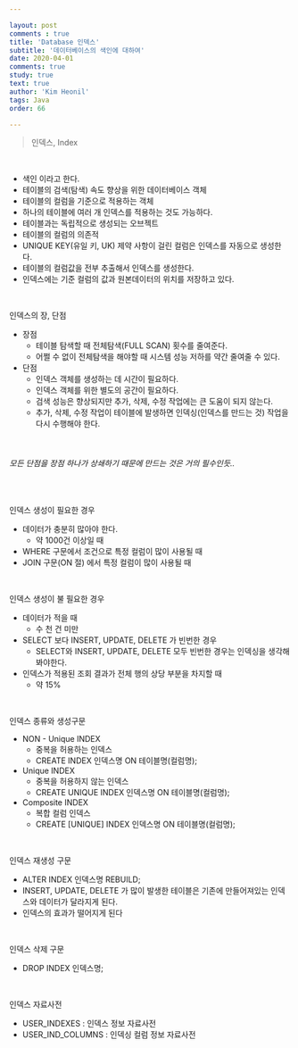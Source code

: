 ```yaml
---

layout: post
comments : true
title: 'Database 인덱스'
subtitle: '데이터베이스의 색인에 대하여'
date: 2020-04-01
comments: true
study: true
text: true
author: 'Kim Heonil'
tags: Java
order: 66

---
```


> 인덱스, Index

<br>

- 색인 이라고 한다.
- 테이블의 검색(탐색) 속도 향상을 위한 데이터베이스 객체
- 테이블의 컬럼을 기준으로 적용하는 객체
- 하나의 테이블에 여러 개 인덱스를 적용하는 것도 가능하다.
- 테이블과는 독립적으로 생성되는 오브젝트
- 테이블의 컬럼의 의존적
- UNIQUE KEY(유일 키, UK) 제약 사항이 걸린 컬럼은 인덱스를 자동으로 생성한다.
- 테이블의 컬럼값을 전부 추출해서 인덱스를 생성한다.
- 인덱스에는 기준 컬럼의 값과 원본데이터의 위치를 저장하고 있다.

<br>

인덱스의 장, 단점

- 장점
  - 테이블 탐색할 때 전체탐색(FULL SCAN) 횟수를 줄여준다.
  - 어쩔 수 없이 전체탐색을 해야할 때 시스템 성능 저하를 약간 줄여줄 수 있다.
- 단점
  - 인덱스 객체를 생성하는 데 시간이 필요하다.
  - 인덱스 객체를 위한 별도의 공간이 필요하다.
  - 검색 성능은 향상되지만 추가, 삭제, 수정 작업에는 큰 도움이 되지 않는다.
  - 추가, 삭제, 수정 작업이 테이블에 발생하면 인덱싱(인덱스를 만드는 것) 작업을 다시 수행해야 한다.

<br>

###### 모든 단점을 장점 하나가 상쇄하기 때문에 만드는 것은 거의 필수인듯..

<br>

인덱스 생성이 필요한 경우

- 데이터가 충분히 많아야 한다.
  - 약 1000건 이상일 때
- WHERE 구문에서 조건으로 특정 컬럼이 많이 사용될 때
- JOIN 구문(ON 절) 에서 특정 컬럼이 많이 사용될 때

<br>

인덱스 생성이 불 필요한 경우

- 데이터가 적을 때
  - 수 천 건 미만
- SELECT 보다 INSERT, UPDATE, DELETE 가 빈번한 경우
  - SELECT와 INSERT, UPDATE, DELETE 모두 빈번한 경우는 인덱싱을 생각해봐야한다.
- 인덱스가 적용된 조회 결과가 전체 행의 상당 부분을 차지할 때
  - 약 15%

<br>

인덱스 종류와 생성구문

- NON - Unique INDEX
  - 중복을 허용하는 인덱스
  - CREATE INDEX 인덱스명 ON 테이블명(컬럼명);
- Unique INDEX
  - 중복을 허용하지 않는 인덱스
  - CREATE UNIQUE INDEX 인덱스명 ON 테이블명(컬럼명);
- Composite INDEX
  - 복합 컬럼 인덱스
  - CREATE [UNIQUE] INDEX 인덱스명 ON 테이블명(컬럼명);

<br>

인덱스 재생성 구문

- ALTER INDEX 인덱스명 REBUILD;
- INSERT, UPDATE, DELETE 가 많이 발생한 테이블은 기존에 만들어져있는 인덱스와 데이터가 달라지게 된다.
- 인덱스의 효과가 떨어지게 된다

<br>

인덱스 삭제 구문

- DROP INDEX 인덱스명;

<br>

인덱스 자료사전

- USER_INDEXES : 인덱스 정보 자료사전
- USER_IND_COLUMNS : 인덱싱 컬럼 정보 자료사전


<br><br>